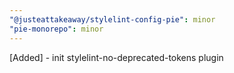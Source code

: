 ```yaml
---
"@justeattakeaway/stylelint-config-pie": minor
"pie-monorepo": minor
---
```


[Added] - init stylelint-no-deprecated-tokens plugin
